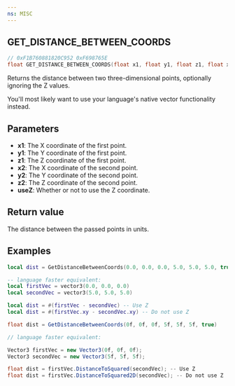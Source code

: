 ```yaml
---
ns: MISC
---
```

## GET_DISTANCE_BETWEEN_COORDS

```c
// 0xF1B760881820C952 0xF698765E
float GET_DISTANCE_BETWEEN_COORDS(float x1, float y1, float z1, float x2, float y2, float z2, BOOL useZ);
```

Returns the distance between two three-dimensional points, optionally ignoring the Z values.

You'll most likely want to use your language's native vector functionality instead.

## Parameters
* **x1**: The X coordinate of the first point.
* **y1**: The Y coordinate of the first point.
* **z1**: The Z coordinate of the first point.
* **x2**: The X coordinate of the second point.
* **y2**: The Y coordinate of the second point.
* **z2**: The Z coordinate of the second point.
* **useZ**: Whether or not to use the Z coordinate.

## Return value
The distance between the passed points in units.

## Examples
```lua
local dist = GetDistanceBetweenCoords(0.0, 0.0, 0.0, 5.0, 5.0, 5.0, true)

-- language faster equivalent:
local firstVec = vector3(0.0, 0.0, 0.0)
local secondVec = vector3(5.0, 5.0, 5.0)

local dist = #(firstVec - secondVec) -- Use Z
local dist = #(firstVec.xy - secondVec.xy) -- Do not use Z
```
```cs
float dist = GetDistanceBetweenCoords(0f, 0f, 0f, 5f, 5f, 5f, true)

// language faster equivalent:

Vector3 firstVec = new Vector3(0f, 0f, 0f);
Vector3 secondVec = new Vector3(5f, 5f, 5f);

float dist = firstVec.DistanceToSquared(secondVec); -- Use Z
float dist = firstVec.DistanceToSquared2D(secondVec); -- Do not use Z
```